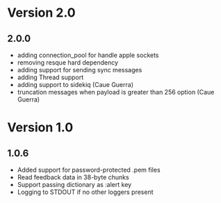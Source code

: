 # Version 2.0
## 2.0.0
- adding connection_pool for handle apple sockets
- removing resque hard dependency
- adding support for sending sync messages
- adding Thread support
- adding support to sidekiq (Caue Guerra)
- truncation messages when payload is greater than 256 option (Caue Guerra)

# Version 1.0
## 1.0.6
- Added support for password-protected .pem files
- Read feedback data in 38-byte chunks
- Support passing dictionary as :alert key
- Logging to STDOUT if no other loggers present
